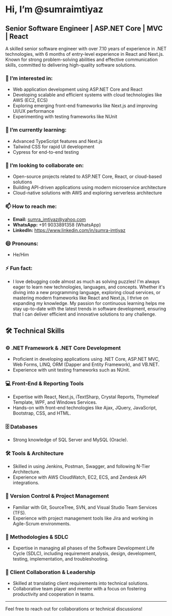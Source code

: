# Hi, I’m @sumraimtiyaz

## Senior Software Engineer | ASP.NET Core | MVC | React

A skilled senior software engineer with over 7.10 years of experience in .NET technologies, with 6 months of entry-level experience in React and Next.js. Known for strong problem-solving abilities and effective communication skills, committed to delivering high-quality software solutions.

### 👀 I’m interested in:
- Web application development using ASP.NET Core and React
- Developing scalable and efficient systems with cloud technologies like AWS (EC2, ECS)
- Exploring emerging front-end frameworks like Next.js and improving UI/UX performance
- Experimenting with testing frameworks like NUnit

### 🌱 I’m currently learning:
- Advanced TypeScript features and Next.js
- Tailwind CSS for rapid UI development
- Cypress for end-to-end testing

### 💞️ I’m looking to collaborate on:
- Open-source projects related to ASP.NET Core, React, or cloud-based solutions
- Building API-driven applications using modern microservice architecture
- Cloud-native solutions with AWS and exploring serverless architecture

### 📫 How to reach me:
- **Email:** sumra_imtiyaz@yahoo.com
- **WhatsApp:** +91 9033891358 (WhatsApp)
- **LinkedIn:** https://www.linkedin.com/in/sumra-imtiyaz

### 😄 Pronouns:
- He/Him

### ⚡ Fun fact:
- I love debugging code almost as much as solving puzzles! I'm always eager to learn new technologies, languages, and concepts. Whether it's diving into a new programming language, exploring cloud services, or mastering modern frameworks like React and Next.js, I thrive on expanding my knowledge. My passion for continuous learning helps me stay up-to-date with the latest trends in software development, ensuring that I can deliver efficient and innovative solutions to any challenge.

## 🛠️ Technical Skills

### ⚙️ .NET Framework & .NET Core Development
- Proficient in developing applications using .NET Core, ASP.NET MVC, Web Forms, LINQ, ORM (Dapper and Entity Framework), and VB.NET.
- Experience with unit testing frameworks such as NUnit.

### 💻 Front-End & Reporting Tools
- Expertise with React, Next.js, iTextSharp, Crystal Reports, Thymeleaf Template, WPF, and Windows Services.
- Hands-on with front-end technologies like Ajax, JQuery, JavaScript, Bootstrap, CSS, and HTML.

### 🗄️ Databases
- Strong knowledge of SQL Server and MySQL (Oracle).

### 🛠️ Tools & Architecture
- Skilled in using Jenkins, Postman, Swagger, and following N-Tier Architecture.
- Experience with AWS CloudWatch, EC2, ECS, and Zendesk API integrations.

### 🔧 Version Control & Project Management
- Familiar with Git, SourceTree, SVN, and Visual Studio Team Services (TFS).
- Experience with project management tools like Jira and working in Agile-Scrum environments.

### 🚀 Methodologies & SDLC
- Expertise in managing all phases of the Software Development Life Cycle (SDLC), including requirement analysis, design, development, testing, implementation, and troubleshooting.

### 🤝 Client Collaboration & Leadership
- Skilled at translating client requirements into technical solutions.
- Collaborative team player and mentor with a focus on fostering productivity and cooperation in teams.

---

Feel free to reach out for collaborations or technical discussions!


<!---
sumraimtiyaz/sumraimtiyaz is a ✨ special ✨ repository because its `README.md` (this file) appears on your GitHub profile.
You can click the Preview link to take a look at your changes.
--->
